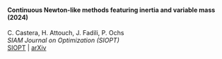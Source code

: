 #### Continuous Newton-like methods featuring inertia and variable mass (2024)

C. Castera, H. Attouch, J. Fadili, P. Ochs  
_SIAM Journal on Optimization (SIOPT)_  
[SIOPT](https://epubs.siam.org/doi/10.1137/23M1549675) \| [arXiv](https://arxiv.org/abs/2301.08726)
